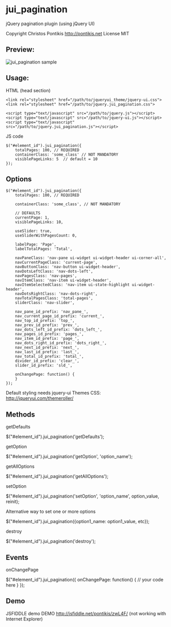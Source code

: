 jui_pagination
==============

jQuery pagination plugin (using jQuery UI)

Copyright Christos Pontikis http://pontikis.net License MIT

Preview:
---

![jui_pagination sample][sample]

[sample]: https://raw.github.com/pontikis/jui_pagination/master/demo/images/sample.png "jui_pagination sample"

Usage:
---

<p>HTML (head section)</p>

    <link rel="stylesheet" href="/path/to/jqueryui_theme/jquery-ui.css">
    <link rel="stylesheet" href="/path/to/jquery.jui_pagination.css">

    <script type="text/javascript" src="/path/to/jquery.js"></script>
    <script type="text/javascript" src="/path/to/jquery-ui.js"></script>
    <script type="text/javascript" src="/path/to/jquery.jui_pagination.js"></script>


<p>JS code</p>

    $("#element_id").jui_pagination({
        totalPages: 100, // REQUIRED
        containerClass: 'some_class' // NOT MANDATORY
        visiblePageLinks: 5  // default = 10
    });

Options
---

    $("#element_id").jui_pagination({
        totalPages: 100, // REQUIRED

        containerClass: 'some_class', // NOT MANDATORY

        // DEFAULTS
        currentPage: 1,
        visiblePageLinks: 10,

        useSlider: true,
        useSliderWithPagesCount: 0,

        labelPage: 'Page',
        labelTotalPages: 'Total',

        navPaneClass: 'nav-pane ui-widget ui-widget-header ui-corner-all',
        navCurrentPageClass: 'current-page',
        navButtonClass: 'nav-button ui-widget-header',
        navDotsLeftClass: 'nav-dots-left',
        navPagesClass: 'nav-pages',
        navItemClass: 'nav-item ui-widget-header',
        navItemSelectedClass: 'nav-item ui-state-highlight ui-widget-header',
        navDotsRightClass: 'nav-dots-right',
        navTotalPagesClass: 'total-pages',
        sliderClass: 'nav-slider',

        nav_pane_id_prefix: 'nav_pane_',
        nav_current_page_id_prefix: 'current_',
        nav_top_id_prefix: 'top_',
        nav_prev_id_prefix: 'prev_',
        nav_dots_left_id_prefix: 'dots_left_',
        nav_pages_id_prefix: 'pages_',
        nav_item_id_prefix: 'page_',
        nav_dots_right_id_prefix: 'dots_right_',
        nav_next_id_prefix: 'next_',
        nav_last_id_prefix: 'last_',
        nav_total_id_prefix: 'total_',
        divider_id_prefix: 'clear_',
        slider_id_prefix: 'sld_',

        onChangePage: function() {
        }
    });


Default styling needs jquery-ui Themes CSS: http://jqueryui.com/themeroller/

Methods
---

<p>getDefaults</p>
    $("#element_id").jui_pagination('getDefaults');

<p>getOption</p>
    $("#element_id").jui_pagination('getOption', 'option_name');

<p>getAllOptions</p>
    $("#element_id").jui_pagination('getAllOptions');

<p>setOption</p>
    $("#element_id").jui_pagination('setOption', 'option_name', option_value, reinit);

<p>Alternative way to set one or more options</p>
    $("#element_id").jui_pagination({option1_name: option1_value, etc});

<p>destroy</p>
    $("#element_id").jui_pagination('destroy');


Events
---

<p>onChangePage</p>
    $("#element_id").jui_pagination({
        onChangePage: function() {
            // your code here
        }
    });


Demo
---

JSFIDDLE demo DEMO http://jsfiddle.net/pontikis/zwL4F/ (not working with Internet Explorer)